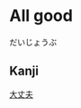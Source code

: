 # All good
だいじょうぶ

## Kanji
[大](../Kanji/kanji-dict/大.md)[丈](../Kanji/kanji-dict/丈.md)[夫](../Kanji/kanji-dict/夫.md)